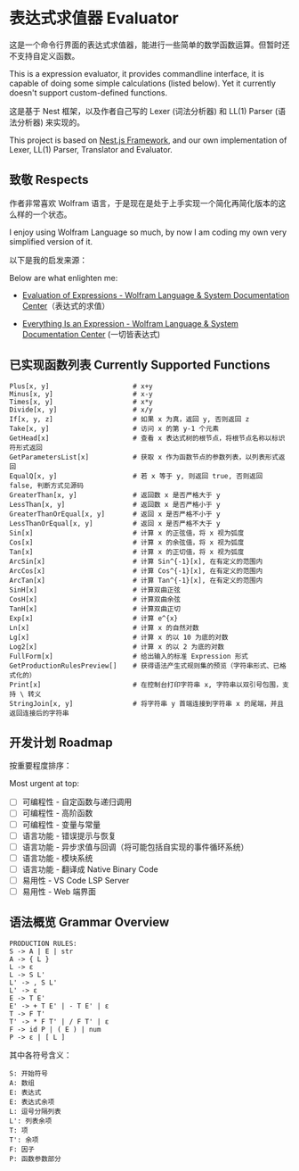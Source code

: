 # 表达式求值器 Evaluator

这是一个命令行界面的表达式求值器，能进行一些简单的数学函数运算。但暂时还不支持自定义函数。

This is a expression evaluator, it provides commandline interface, it is capable of doing some simple calculations (listed below). Yet it currently doesn't support custom-defined functions.

这是基于 Nest 框架，以及作者自己写的 Lexer (词法分析器) 和 LL(1) Parser (语法分析器) 来实现的。

This project is based on [Nest.js Framework](https://nestjs.com/), and our own implementation of Lexer, LL(1) Parser, Translator and Evaluator.

## 致敬 Respects

作者非常喜欢 Wolfram 语言，于是现在是处于上手实现一个简化再简化版本的这么样的一个状态。

I enjoy using Wolfram Language so much, by now I am coding my own very simplified version of it.

以下是我的启发来源：

Below are what enlighten me:

- [Evaluation of Expressions - Wolfram Language & System Documentation Center](https://reference.wolfram.com/language/tutorial/EvaluationOfExpressions.html)（表达式的求值）

- [Everything Is an Expression - Wolfram Language & System Documentation Center](https://reference.wolfram.com/language/tutorial/Expressions.html) (一切皆表达式)

## 已实现函数列表 Currently Supported Functions

```
Plus[x, y]                     # x+y
Minus[x, y]                    # x-y
Times[x, y]                    # x*y
Divide[x, y]                   # x/y
If[x, y, z]                    # 如果 x 为真，返回 y, 否则返回 z
Take[x, y]                     # 访问 x 的第 y-1 个元素
GetHead[x]                     # 查看 x 表达式树的根节点，将根节点名称以标识符形式返回
GetParametersList[x]           # 获取 x 作为函数节点的参数列表，以列表形式返回
EqualQ[x, y]                   # 若 x 等于 y, 则返回 true, 否则返回 false, 判断方式见源码
GreaterThan[x, y]              # 返回数 x 是否严格大于 y
LessThan[x, y]                 # 返回数 x 是否严格小于 y
GreaterThanOrEqual[x, y]       # 返回 x 是否严格不小于 y
LessThanOrEqual[x, y]          # 返回 x 是否严格不大于 y
Sin[x]                         # 计算 x 的正弦值，将 x 视为弧度
Cos[x]                         # 计算 x 的余弦值，将 x 视为弧度
Tan[x]                         # 计算 x 的正切值，将 x 视为弧度
ArcSin[x]                      # 计算 Sin^{-1}[x], 在有定义的范围内
ArcCos[x]                      # 计算 Cos^{-1}[x], 在有定义的范围内
ArcTan[x]                      # 计算 Tan^{-1}[x], 在有定义的范围内
SinH[x]                        # 计算双曲正弦
CosH[x]                        # 计算双曲余弦
TanH[x]                        # 计算双曲正切
Exp[x]                         # 计算 e^{x}
Ln[x]                          # 计算 x 的自然对数
Lg[x]                          # 计算 x 的以 10 为底的对数
Log2[x]                        # 计算 x 的以 2 为底的对数
FullForm[x]                    # 给出输入的标准 Expression 形式
GetProductionRulesPreview[]    # 获得语法产生式规则集的预览（字符串形式、已格式化的）
Print[x]                       # 在控制台打印字符串 x, 字符串以双引号包围，支持 \ 转义
StringJoin[x, y]               # 将字符串 y 首端连接到字符串 x 的尾端，并且返回连接后的字符串
```

## 开发计划 Roadmap

按重要程度排序：

Most urgent at top:

- [ ] 可编程性 - 自定函数与递归调用
- [ ] 可编程性 - 高阶函数
- [ ] 可编程性 - 变量与常量
- [ ] 语言功能 - 错误提示与恢复
- [ ] 语言功能 - 异步求值与回调（将可能包括自实现的事件循环系统）
- [ ] 语言功能 - 模块系统
- [ ] 语言功能 - 翻译成 Native Binary Code
- [ ] 易用性 - VS Code LSP Server
- [ ] 易用性 - Web 端界面

## 语法概览 Grammar Overview

```
PRODUCTION RULES:
S -> A | E | str
A -> { L }
L -> ε
L -> S L'
L' -> , S L'
L' -> ε
E -> T E'
E' -> + T E' | - T E' | ε
T -> F T'
T' -> * F T' | / F T' | ε
F -> id P | ( E ) | num
P -> ε | [ L ]
```

其中各符号含义：

```
S: 开始符号
A: 数组
E: 表达式
E: 表达式余项
L: 逗号分隔列表
L': 列表余项
T: 项
T': 余项
F: 因子
P: 函数参数部分
```

